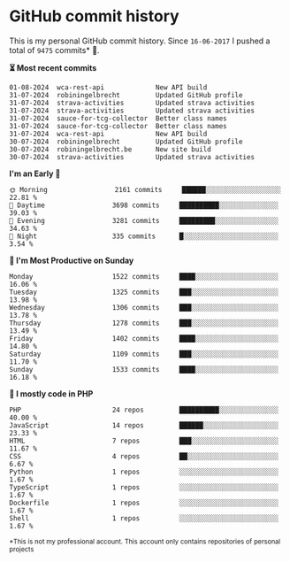 # GitHub commit history
This is my personal GitHub commit history. Since <!--START_SECTION:first-commit-date-->`16-06-2017`<!--END_SECTION:first-commit-date--> I pushed a total of <!--START_SECTION:total-commit-count-->`9475`<!--END_SECTION:total-commit-count--> commits* 🎉.

<!--START_SECTION:most-recent-commits-->
**⏳ Most recent commits**
                                        
```text
01-08-2024  wca-rest-api             New API build
31-07-2024  robiningelbrecht         Updated GitHub profile
31-07-2024  strava-activities        Updated strava activities
31-07-2024  strava-activities        Updated strava activities
31-07-2024  sauce-for-tcg-collector  Better class names
31-07-2024  sauce-for-tcg-collector  Better class names
31-07-2024  wca-rest-api             New API build
30-07-2024  robiningelbrecht         Updated GitHub profile
30-07-2024  robiningelbrecht.be      New site build
30-07-2024  strava-activities        Updated strava activities
```
<!--END_SECTION:most-recent-commits-->  

<!--START_SECTION:commits-per-day-time-->
**I&#039;m an Early 🐤**

```text
🌞 Morning                 2161 commits     ██████░░░░░░░░░░░░░░░░░░░   22.81 %
🌆 Daytime                 3698 commits     ██████████░░░░░░░░░░░░░░░   39.03 %
🌃 Evening                 3281 commits     █████████░░░░░░░░░░░░░░░░   34.63 %
🌙 Night                   335 commits      █░░░░░░░░░░░░░░░░░░░░░░░░   3.54 %
```
<!--END_SECTION:commits-per-day-time-->  

<!--START_SECTION:commits-per-weekday-->
**📅 I&#039;m Most Productive on Sunday**

```text
Monday                    1522 commits     ████░░░░░░░░░░░░░░░░░░░░░   16.06 %
Tuesday                   1325 commits     ███░░░░░░░░░░░░░░░░░░░░░░   13.98 %
Wednesday                 1306 commits     ███░░░░░░░░░░░░░░░░░░░░░░   13.78 %
Thursday                  1278 commits     ███░░░░░░░░░░░░░░░░░░░░░░   13.49 %
Friday                    1402 commits     ████░░░░░░░░░░░░░░░░░░░░░   14.80 %
Saturday                  1109 commits     ███░░░░░░░░░░░░░░░░░░░░░░   11.70 %
Sunday                    1533 commits     ████░░░░░░░░░░░░░░░░░░░░░   16.18 %
```
<!--END_SECTION:commits-per-weekday-->  

<!--START_SECTION:repos-per-language-->
**💬 I mostly code in PHP**

```text
PHP                       24 repos         ██████████░░░░░░░░░░░░░░░   40.00 %
JavaScript                14 repos         ██████░░░░░░░░░░░░░░░░░░░   23.33 %
HTML                      7 repos          ███░░░░░░░░░░░░░░░░░░░░░░   11.67 %
CSS                       4 repos          ██░░░░░░░░░░░░░░░░░░░░░░░   6.67 %
Python                    1 repos          ░░░░░░░░░░░░░░░░░░░░░░░░░   1.67 %
TypeScript                1 repos          ░░░░░░░░░░░░░░░░░░░░░░░░░   1.67 %
Dockerfile                1 repos          ░░░░░░░░░░░░░░░░░░░░░░░░░   1.67 %
Shell                     1 repos          ░░░░░░░░░░░░░░░░░░░░░░░░░   1.67 %
```
<!--END_SECTION:repos-per-language-->  

<sub>*This is not my professional account. This account only contains repositories of personal projects</sub>
